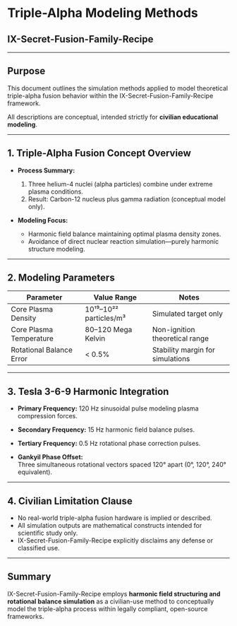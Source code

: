 # Triple-Alpha Modeling Methods  
## IX-Secret-Fusion-Family-Recipe

---

## Purpose

This document outlines the simulation methods applied to model theoretical triple-alpha fusion behavior within the IX-Secret-Fusion-Family-Recipe framework.

All descriptions are conceptual, intended strictly for **civilian educational modeling**.

---

## 1. Triple-Alpha Fusion Concept Overview

- **Process Summary:**  
  1. Three helium-4 nuclei (alpha particles) combine under extreme plasma conditions.  
  2. Result: Carbon-12 nucleus plus gamma radiation (conceptual model only).  

- **Modeling Focus:**  
  - Harmonic field balance maintaining optimal plasma density zones.  
  - Avoidance of direct nuclear reaction simulation—purely harmonic structure modeling.

---

## 2. Modeling Parameters

| Parameter                 | Value Range                  | Notes                            |
|--------------------------|-----------------------------|----------------------------------|
| Core Plasma Density      | 10¹⁹–10²² particles/m³       | Simulated target only            |
| Core Plasma Temperature  | 80–120 Mega Kelvin           | Non-ignition theoretical range   |
| Rotational Balance Error | < 0.5%                       | Stability margin for simulations |

---

## 3. Tesla 3-6-9 Harmonic Integration

- **Primary Frequency:** 120 Hz sinusoidal pulse modeling plasma compression forces.  
- **Secondary Frequency:** 15 Hz harmonic field balance pulses.  
- **Tertiary Frequency:** 0.5 Hz rotational phase correction pulses.

- **Gankyil Phase Offset:**  
  Three simultaneous rotational vectors spaced 120° apart (0°, 120°, 240° equivalent).

---

## 4. Civilian Limitation Clause

- No real-world triple-alpha fusion hardware is implied or described.  
- All simulation outputs are mathematical constructs intended for scientific study only.  
- IX-Secret-Fusion-Family-Recipe explicitly disclaims any defense or classified use.

---

## Summary

IX-Secret-Fusion-Family-Recipe employs **harmonic field structuring and rotational balance simulation** as a civilian-use method to conceptually model the triple-alpha process within legally compliant, open-source frameworks.
